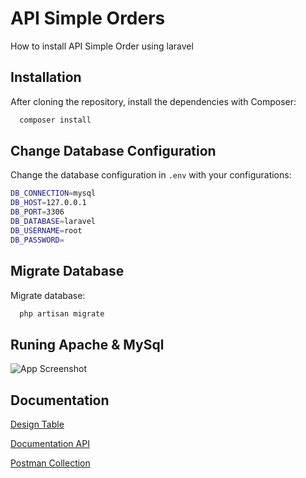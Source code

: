 
# API Simple Orders

How to install API Simple Order using laravel


## Installation

After cloning the repository, install the dependencies with Composer:

```bash
  composer install
```

## Change Database Configuration

Change the database configuration in ```.env``` with your configurations:

```bash
DB_CONNECTION=mysql
DB_HOST=127.0.0.1
DB_PORT=3306
DB_DATABASE=laravel
DB_USERNAME=root
DB_PASSWORD=
```

## Migrate Database

Migrate database:

```bash
  php artisan migrate
```
## Runing Apache & MySql

![App Screenshot](https://www.linkpicture.com/q/grabilla.p26876.png)


## Documentation

[Design Table](https://linktodocumentation)

[Documentation API](https://linktodocumentation)

[Postman Collection](https://documenter.getpostman.com/view/8300719/2s93JnTRpm)


